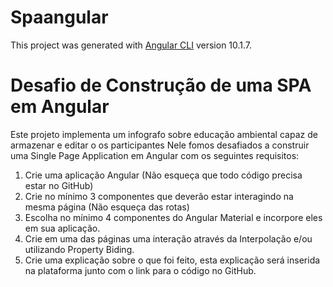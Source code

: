 # Spaangular

This project was generated with [Angular CLI](https://github.com/angular/angular-cli) version 10.1.7.


# Desafio de Construção de uma SPA em Angular
 
 Este projeto implementa um infografo sobre educação ambiental capaz de armazenar e editar o os participantes
 Nele fomos desafiados a construir uma Single Page Application em Angular com os seguintes requisitos:
 
1) Crie uma aplicação Angular (Não esqueça que todo código precisa estar no GitHub)
2) Crie no mínimo 3 componentes que deverão estar interagindo na mesma página (Não esqueça das rotas)
3) Escolha no mínimo 4 componentes do Angular Material e incorpore eles em sua aplicação.
4) Crie em uma das páginas uma interação através da Interpolação e/ou utilizando Property Biding.
5) Crie uma explicação sobre o que foi feito, esta explicação será inserida na plataforma junto com o link para o código no GitHub.

